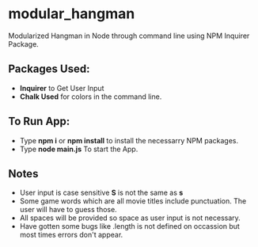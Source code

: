 # modular_hangman
Modularized Hangman in Node through command line using NPM Inquirer Package.

## Packages Used: 
* __Inquirer__ to Get User Input
* __Chalk Used__ for colors in the command line. 

## To Run App: 
* Type __npm i__ or __npm install__ to install the necessarry NPM packages. 
* Type __node main.js__ To start the App. 

## Notes
* User input is case sensitive __S__ is not the same as __s__
* Some game words which are all movie titles include punctuation. The user will have to guess those. 
* All spaces will be provided so space as user input is not necessary. 
* Have gotten some bugs like .length is not defined on occassion but most times errors don't appear. 
